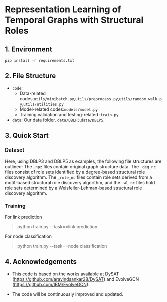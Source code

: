 # Representation Learning of Temporal Graphs with Structural Roles
## 1. Environment

`pip install -r requirements.txt`

## 2. File Structure
- `code`:
   - Data-related codes:`utils/minibatch.py`,`utils/preprocess.py`,`utils/random_walk.py`,`utils/utilities.py`
	- Model-related codes:`models/model.py`
  - Training validation and testing-related :`train.py`
- `data`: Our data folder. `data/DBLP3`,`data/DBLP5`.
## 3. Quick Start
### Dataset
Here, using DBLP3 and DBLP5 as examples, the following file structures are outlined: The `.npz` files contain original graph structure data. The `_deg_nc` files consist of role sets identified by a degree-based structural role discovery algorithm. The `_role_nc` files contain role sets derived from a motif-based structural role discovery algorithm, and the `_wl_nc` files hold role sets determined by a Weisfeiler-Lehman-based structural role discovery algorithm.
### Training
For link prediction
>  python train.py --task==link prediction

For node classification
>  python train.py --task==node classification
## 4. Acknowledgements
- This code is based on the works available at DySAT (https://github.com/aravindsankar28/DySAT) and EvolveGCN (https://github.com/IBM/EvolveGCN).
  
- The code will be continuously improved and updated.



